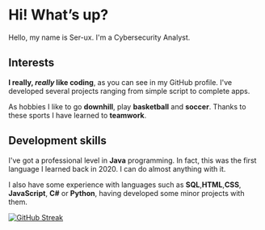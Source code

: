 # Hi! What’s up?

Hello, my name is Ser-ux. I'm a Cybersecurity Analyst.

## Interests

**I really, _really_ like coding**, as you can see in my GitHub profile. I've developed several projects ranging from simple script to complete apps.

As hobbies I like to go **downhill**, play **basketball** and **soccer**. Thanks to these sports I have learned to **teamwork**.

## Development skills

I've got a professional level in **Java** programming. In fact, this was the first language I learned back in 2020. I can do almost anything with it.

I also have some experience with languages such as **SQL**,**HTML**,**CSS**, **JavaScript**, **C#** or **Python**, having developed some minor projects with them.


[![GitHub Streak](https://github-readme-streak-stats.herokuapp.com?user=Serg-ux&theme=hacker)](https://git.io/streak-stats)

